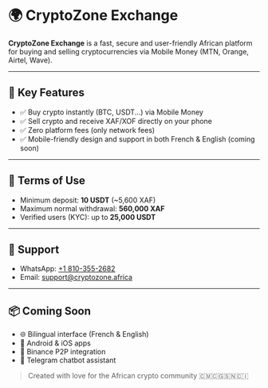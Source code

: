 # 🌍 CryptoZone Exchange

**CryptoZone Exchange** is a fast, secure and user-friendly African platform for buying and selling cryptocurrencies via Mobile Money (MTN, Orange, Airtel, Wave).

---

## 🚀 Key Features
- ✅ Buy crypto instantly (BTC, USDT...) via Mobile Money
- ✅ Sell crypto and receive XAF/XOF directly on your phone
- ✅ Zero platform fees (only network fees)
- ✅ Mobile-friendly design and support in both French & English (coming soon)

---

## 💼 Terms of Use
- Minimum deposit: **10 USDT** (~5,600 XAF)
- Maximum normal withdrawal: **560,000 XAF**
- Verified users (KYC): up to **25,000 USDT**

---

## 📱 Support
- WhatsApp: [+1 810-355-2682](https://wa.me/18103552682)
- Email: [support@cryptozone.africa](mailto:support@cryptozone.africa)

---

## 📦 Coming Soon
- 🌐 Bilingual interface (French & English)
- 📱 Android & iOS apps
- 🔄 Binance P2P integration
- 🤖 Telegram chatbot assistant

> Created with love for the African crypto community 🇨🇲🇨🇬🇸🇳🇨🇮
